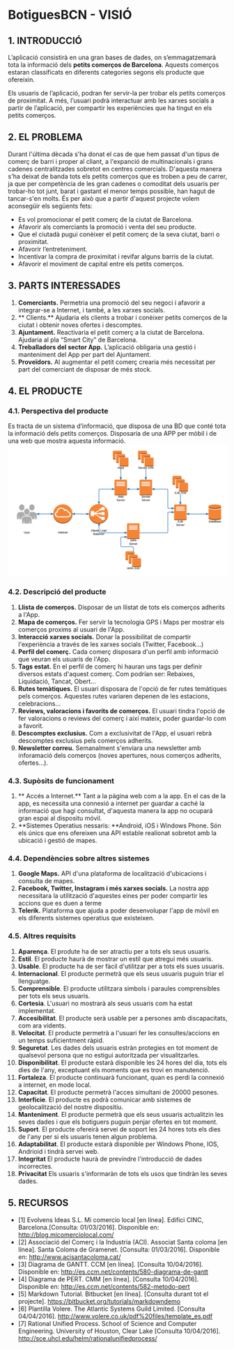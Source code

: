 # BotiguesBCN - VISIÓ #


## 1. INTRODUCCIÓ ##

L’aplicació consistirà en una gran bases de dades, on s’emmagatzemarà tota la informació dels **petits comerços de Barcelona**. Aquests comerços estaran classificats en diferents categories segons els producte que ofereixin.

Els usuaris de l’aplicació, podran fer servir-la per trobar els petits comerços de proximitat. A més, l’usuari podrà interactuar amb les xarxes socials a partir de l’aplicació, per compartir les experiències que ha tingut en els petits comerços.

## 2. EL PROBLEMA ##

Durant l'última dècada  s'ha donat el cas de que hem passat d'un tipus de comerç de barri i proper al cliant, a l'expanció de multinacionals i grans cadenes centralitzades sobretot en centres comercials. D'aquesta manera s'ha deixat de banda tots els petits comerços que es troben a peu de carrer, ja que per competència de les gran cadenes o comoditat dels usuaris per trobar-ho tot junt, barat i gastant el menor temps possible, han hagut de tancar-s'en molts. És per això que a partir d'aquest projecte volem aconsegüir els següents fets:

- Es vol promocionar el petit comerç de la ciutat de Barcelona. 
- Afavorir als comerciants la promoció  i venta del seu producte.
- Que el ciutadà pugui conèixer el petit comerç de la seva ciutat, barri o proximitat. 
- Afavorir l’entreteniment.
- Incentivar la compra de proximitat i revifar alguns barris de la ciutat. 
- Afavorir el moviment de capital entre els petits comerços. 

## 3. PARTS INTERESSADES ##

1. **Comerciants.** Permetria una promoció del seu negoci i afavorir a integrar-se a Internet, i també, a les xarxes socials.
2. ** Clients.** Ajudaria els clients a trobar i conèixer petits comerços de la ciutat i obtenir noves ofertes i descomptes.
3. **Ajuntament.** Reactivaria el petit comerç a la ciutat de Barcelona. Ajudaria al pla “Smart City” de Barcelona.
4. **Treballadors del sector App.** L’aplicació obligaria una gestió i manteniment del App per part del Ajuntament.
5. **Proveïdors.** Al augmentar el petit comerç crearia més necessitat per part del comerciant de disposar de més stock.

## 4. EL PRODUCTE ##

### 4.1. Perspectiva del producte ###

Es tracta de un sistema d’informació, que disposa de una BD que conté tota la informació dels petits comerços. Disposaria de una APP per mòbil i de una web que mostra aquesta informació. 
![](./imatges/visio_producte.png)

### 4.2. Descripció del producte ###

1. **Llista de comerços.** Disposar de un llistat de tots els comerços adherits a l'App.
2. **Mapa de comerços.** Fer servir la tecnologia GPS i Maps per mostrar els comerços proxims al usuari de l'App.
3. **Interacció xarxes socials.** Donar la possibilitat de compartir l'experiència a través de les xarxes socials (Twitter, Facebook...)
4. **Perfil del comerç.** Cada comerç  disposara d'un perfil amb informació que veuran els usuaris de l'App.
5. **Tags estat.** En el perfil de comerç hi hauran uns tags per definir diversos estats d'aquest comerç. Com podrían ser: Rebaixes, Liquidació, Tancat, Obert...
6. **Rutes temàtiques.** El usuari disposara de l'opció de fer rutes temàtiques pels comerços. Aquestes rutes variaren depenen de les estacions, celebracions...
7. **Reviews, valoracions i favorits de comerços.** El usuari tindra l'opció de fer valoracions o reviews del comerç i així mateix, poder guardar-lo com a favorit.
8. **Descomptes exclusius.** Com a exclusivitat de l'App, el usuari rebrà descomptes exclusius pels comerços adherits.
9. **Newsletter correu.** Semanalment s'enviara una newsletter amb inforamació dels comerços (noves apertures, nous comerços adherits, ofertes...).

### 4.3. Supòsits de funcionament ###

1. ** Accés a Internet.** Tant a la pàgina web com a la app. En el cas de la app, es necessita una connexió a internet per guardar a caché la informació que hagi consultat, d'aquesta manera la app no ocupará gran espai al dispositu móvil.
2. **Sistemes Operatius nessaris: **Android, iOS i Windows Phone. Són els únics que ens ofereixen una API estable realionat sobretot amb la ubicació i gestió de mapes.

### 4.4. Dependències sobre altres sistemes ###

1. **Google Maps.** API d'una plataforma de localització d'ubicacions i consulta de mapes.
2. **Facebook, Twitter, Instagram i més xarxes socials.** La nostra app necessitara la utilització d'aquestes eines per poder compartir les accions que es duen a terme
3. **Telerik.** Plataforma que ajuda a poder desenvolupar l'app de mòvil en els diferents sistemes operatius que existeixen.

### 4.5. Altres requisits ###

1. **Aparença**. El produte ha de ser atractiu per a tots els seus usuaris.
2. **Estil**. El producte haurà de mostrar un estil que atregui més usuaris.
3. **Usable**. El producte ha de ser fàcil d'utilitzar per a tots els sues usuaris.
4. **Internacional**. El producte permetrà que els seus usuaris puguin triar el llenguatge.
5. **Comprensible**. El producte utilitzara simbols i paraules comprensibles per tots els seus usuaris.
6. **Cortesia**. L'usuari no mostrarà als seus usuaris com ha estat implementat.
7. **Accesibilitat**. El producte serà usable per a persones amb discapacitats, com ara vidents.
8. **Velocitat**. El producte permetrà a l'usuari fer les consultes/accions en un temps suficientment ràpid.
9. **Seguretat**. Les dades dels usuaris estràn protegies en tot moment de qualsevol persona que no estigui autoritzada per visualitzarles.
10. **Disponibilitat**. El producte estarà disponible les 24 hores del dia, tots els dies de l'any, exceptuant els moments que es trovi en manutenció.
11. **Fortaleza**. El producte continuarà funcionant, quan es perdi la connexió a internet, en mode local.
12. **Capacitat**. El producte permetrà l'acces simultani de 20000 pesones.
13. **Interficie**. El producte es podrà comunicar amb sistemes de geolocalització del nostre dispositiu.
14. **Manteniment**. El producte permetrà que els seus usuaris actualitzin les seves dades i que els botiguers puguin penjar ofertes en tot moment.
15. **Suport**. El producte ofereirà servei de soport les 24 hores tots els dies de l'any per si els usuaris tenen algun problema.
16. **Adaptabilitat**. El producte estarà disponible per Windows Phone, IOS, Andrioid i tindrà servei web.
17. **Integritat** El producte haurà de previndre l'introducció de dades incorrectes.
18. **Privacitat** Els usuaris s'informaràn de tots els usos que tindràn les seves dades.

## 5. RECURSOS ##

* [1] Evolvens Ideas S.L. Mi comercio local [en línea]. Edifici CINC, Barcelona.[Consulta: 01/03/2016]. Disponible en: <http://blog.micomerciolocal.com/>
* [2] Associació del Comerç i la Industria (ACI). Associat Santa coloma [en línea]. Santa Coloma de Gramenet. [Consulta: 01/03/2016]. Disponible en: <http://www.acisantacoloma.cat/>
* [3] Diagrama de GANTT. CCM [en línea]. [Consulta 10/04/2016]. Disponible en: <http://es.ccm.net/contents/580-diagrama-de-gantt>
* [4] Diagrama de PERT. CMM [en línea]. [Consulta 10/04/2016]. Disponible en: <http://es.ccm.net/contents/582-metodo-pert>
* [5] Markdown Tutorial. Bitbucket [en línea]. [Consulta durant tot el projecte]. <https://bitbucket.org/tutorials/markdowndemo>
* [6] Plantilla Volere. The Atlantic Systems Guild Limited. [Consulta 04/04/2016]. <http://www.volere.co.uk/pdf%20files/template_es.pdf>
* [7] Rational Unified Process. School of Science and Computer Engineering. University of Houston, Clear Lake [Consulta 10/04/2016]. <http://sce.uhcl.edu/helm/rationalunifiedprocess/>
